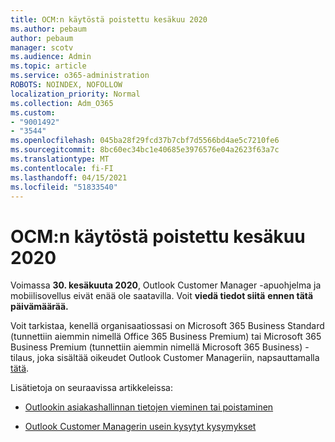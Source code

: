 ```yaml
---
title: OCM:n käytöstä poistettu kesäkuu 2020
ms.author: pebaum
author: pebaum
manager: scotv
ms.audience: Admin
ms.topic: article
ms.service: o365-administration
ROBOTS: NOINDEX, NOFOLLOW
localization_priority: Normal
ms.collection: Adm_O365
ms.custom:
- "9001492"
- "3544"
ms.openlocfilehash: 045ba28f29fcd37b7cbf7d5566bd4ae5c7210fe6
ms.sourcegitcommit: 8bc60ec34bc1e40685e3976576e04a2623f63a7c
ms.translationtype: MT
ms.contentlocale: fi-FI
ms.lasthandoff: 04/15/2021
ms.locfileid: "51833540"
---
```

# <a name="ocm-to-be-retired-june-2020"></a>OCM:n käytöstä poistettu kesäkuu 2020


Voimassa **30. kesäkuuta 2020**, Outlook Customer Manager -apuohjelma ja mobiilisovellus eivät enää ole saatavilla. Voit **viedä tiedot siitä** **ennen tätä päivämäärää.**  

Voit tarkistaa, kenellä organisaatiossasi on Microsoft 365 Business Standard (tunnettiin aiemmin nimellä Office 365 Business Premium) tai Microsoft 365 Business Premium (tunnettiin aiemmin nimellä Microsoft 365 Business) -tilaus, joka sisältää oikeudet Outlook Customer Manageriin, napsauttamalla [tätä](https://admin.microsoft.com/AdminPortal/Home?ref=/users).

Lisätietoja on seuraavissa artikkeleissa:

- [Outlookin asiakashallinnan tietojen vieminen tai poistaminen](https://support.office.com/article/1a421cb4-e8de-4b44-bfb8-710b92820439)

- [Outlook Customer Managerin usein kysytyt kysymykset](https://techcommunity.microsoft.com/t5/outlook-customer-manager/faq-frequently-asked-questions-about-outlook-customer-manager/m-p/29680)
